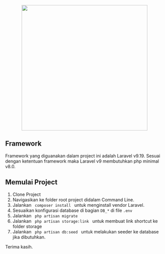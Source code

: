 <p align="center"><a href="https://laravel.com" target="_blank"><img src="https://raw.githubusercontent.com/laravel/art/master/logo-lockup/5%20SVG/2%20CMYK/1%20Full%20Color/laravel-logolockup-cmyk-red.svg" width="400"></a></p>

## Framework

Framework yang diguanakan dalam project ini adalah Laravel v9.19. Sesuai dengan ketentuan framework maka Laravel v9 membutuhkan php minimal v8.0.

## Memulai Project
1. Clone Project
2. Navigasikan ke folder root project didalam Command Line.
3. Jalankan <code> composer install </code> untuk menginstall vendor Laravel.
4. Sesuaikan konfigurasi database di bagian <code>DB_*</code> di file <code>.env </code>
5. Jalankan <code> php artisan migrate </code>
6. Jalankan <code> php artisan storage:link </code> untuk membuat link shortcut ke folder storage
7. Jalankan <code> php artisan db:seed </code> untuk melakukan seeder ke database jika dibutuhkan.

Terima kasih. 
